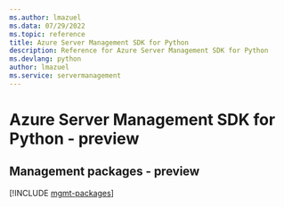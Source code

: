 ```yaml
---
ms.author: lmazuel
ms.data: 07/29/2022
ms.topic: reference
title: Azure Server Management SDK for Python
description: Reference for Azure Server Management SDK for Python
ms.devlang: python
author: lmazuel
ms.service: servermanagement
---
```

# Azure Server Management SDK for Python - preview

## Management packages - preview
[!INCLUDE [mgmt-packages](server-management-mgmt-index.md)]
